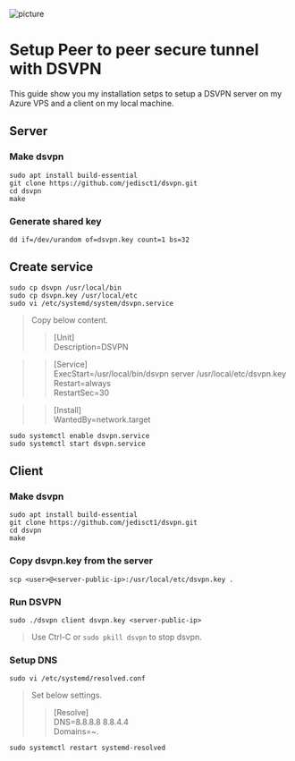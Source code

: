![picture](dsvpn-logo.png)

# Setup Peer to peer secure tunnel with DSVPN

This guide show you my installation setps to setup a DSVPN server on my Azure VPS and a client on my local machine.

## Server

### Make dsvpn
```
sudo apt install build-essential  
git clone https://github.com/jedisct1/dsvpn.git  
cd dsvpn  
make  
```

### Generate shared key
```
dd if=/dev/urandom of=dsvpn.key count=1 bs=32  
```

## Create service
```
sudo cp dsvpn /usr/local/bin  
sudo cp dsvpn.key /usr/local/etc  
sudo vi /etc/systemd/system/dsvpn.service  
```
> Copy below content.
>  
>> [Unit]  
>> Description=DSVPN  
  
>> [Service]  
>> ExecStart=/usr/local/bin/dsvpn server /usr/local/etc/dsvpn.key  
>> Restart=always  
>> RestartSec=30  
  
>> [Install]  
>> WantedBy=network.target  

```
sudo systemctl enable dsvpn.service  
sudo systemctl start dsvpn.service  
```

## Client

### Make dsvpn
```
sudo apt install build-essential  
git clone https://github.com/jedisct1/dsvpn.git  
cd dsvpn  
make  
```

### Copy dsvpn.key from the server

```
scp <user>@<server-public-ip>:/usr/local/etc/dsvpn.key .
```

### Run DSVPN

```
sudo ./dsvpn client dsvpn.key <server-public-ip>  
```

> Use Ctrl-C or `sudo pkill dsvpn` to stop dsvpn.  

### Setup DNS

```
sudo vi /etc/systemd/resolved.conf  
```

> Set below settings. 
>> [Resolve]  
>> DNS=8.8.8.8 8.8.4.4  
>> Domains=~.  

```
sudo systemctl restart systemd-resolved  
```
